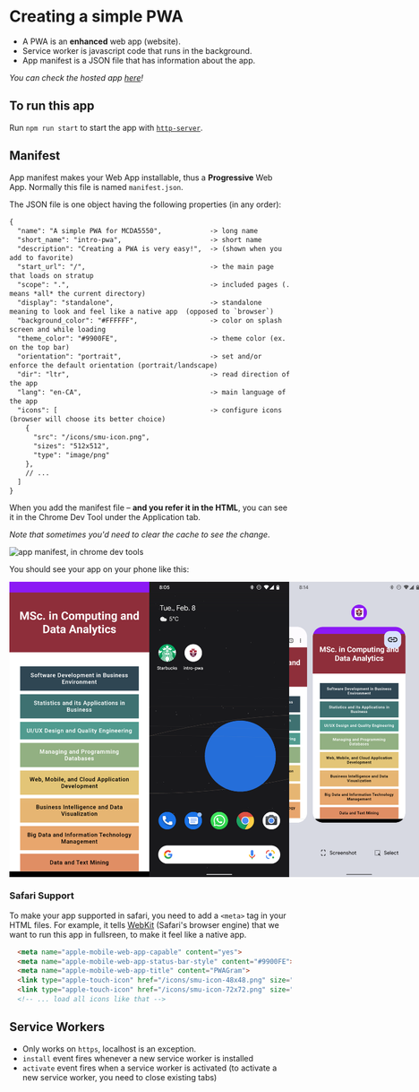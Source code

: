# Creating a simple PWA

- A PWA is an **enhanced** web app (website).
- Service worker is javascript code that runs in the background.
- App manifest is a JSON file that has information about the app.

*You can check the hosted app [here](https://nervous-goldstine-881aae.netlify.app/)!*

## To run this app
Run `npm run start` to start the app with [`http-server`](https://github.com/http-party/http-server#readme).  

## Manifest 
App manifest makes your Web App installable, thus a **Progressive** Web App. Normally this file is named `manifest.json`.

The JSON file is one object having the following properties (in any order): 
```
{
  "name": "A simple PWA for MCDA5550",            -> long name
  "short_name": "intro-pwa",                      -> short name
  "description": "Creating a PWA is very easy!",  -> (shown when you add to favorite) 
  "start_url": "/",                               -> the main page that loads on stratup
  "scope": ".",                                   -> included pages (. means *all* the current directory)
  "display": "standalone",                        -> standalone meaning to look and feel like a native app  (opposed to `browser`)
  "background_color": "#FFFFFF",                  -> color on splash screen and while loading
  "theme_color": "#9900FE",                       -> theme color (ex. on the top bar)
  "orientation": "portrait",                      -> set and/or enforce the default orientation (portrait/landscape)
  "dir": "ltr",                                   -> read direction of the app
  "lang": "en-CA",                                -> main language of the app
  "icons": [                                      -> configure icons (browser will choose its better choice)
    {
      "src": "/icons/smu-icon.png",
      "sizes": "512x512", 
      "type": "image/png"
    },
    // ...
  ]
}
```

When you add the manifest file – **and you refer it in the HTML**, you can see it in the Chrome Dev Tool under the Application tab. 

*Note that sometimes you'd need to clear the cache to see the change*.

![app manifest, in chrome dev tools](/screenshots/manifest-chrome-dev-tools.png)

You should see your app on your phone like this: 

<div style="display: flex">
    <img src="./screenshots/app-screenshot-on-pixel-phone.png" alt="app screenshot on pixel phone" width="250px" />
    <img src="./screenshots/app-icon-on-home-screen.png" alt="app icon on home screen" width="250px" />
    <img src="./screenshots/app-screenshot-2-on-pixel-phone.png" alt="app screenshot #2 on pixel phone" width="250px" />
</div>

### Safari Support 
To make your app supported in safari, you need to add a `<meta>` tag in your HTML files. For example, it tells [WebKit](https://webkit.org/) (Safari's browser engine) that we want to run this app in fullsreen, to make it feel like a native app.
```html
  <meta name="apple-mobile-web-app-capable" content="yes">
  <meta name="apple-mobile-web-app-status-bar-style" content="#9900FE">
  <meta name="apple-mobile-web-app-title" content="PWAGram">
  <link type="apple-touch-icon" href="/icons/smu-icon-48x48.png" size="48x48">
  <link type="apple-touch-icon" href="/icons/smu-icon-72x72.png" size="72x72">
  <!-- ... load all icons like that -->
```

## Service Workers
- Only works on `https`, localhost is an exception.
- `install` event fires whenever a new service worker is installed
- `activate` event fires when a service worker is activated (to activate a new service worker, you need to close existing tabs)

